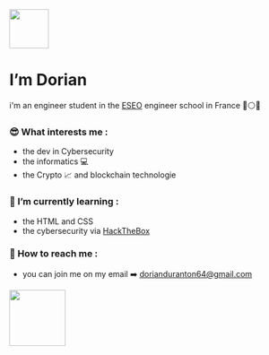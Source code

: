 <img src="https://media4.giphy.com/media/4Z4FRLEzoSwivZP1SI/giphy.gif?cid=ecf05e47c09td67vy6nnrscpsshzl3l30qhgyqa535fwon6r&rid=giphy.gif&ct=s" width="70">
 
# I’m Dorian 
i'm an engineer student in the [ESEO](http://eseo.fr) engineer school in France :large_blue_circle::white_circle::red_circle:

### :sunglasses: What interests me :
- the dev in Cybersecurity 
- the informatics :computer:
- the Crypto :chart_with_upwards_trend: and blockchain technologie
### 🌱 I’m currently learning :
- the HTML and CSS
- the cybersecurity via [HackTheBox](http://hackthebox.com)
### :e-mail: How to reach me :
- you can join me on my email :arrow_right: dorianduranton64@gmail.com

<img src="https://media3.giphy.com/media/xUOxeRP7tdqPm1M4CI/200w.webp?cid=ecf05e47q7maiff03kjybo93imm450g70dirgrl150gw2jaq&rid=200w.webp&ct=s" width="100">


<!---
dd6478/dd6478 is a ✨ special ✨ repository because its `README.md` (this file) appears on your GitHub profile.
You can click the Preview link to take a look at your changes.
--->
